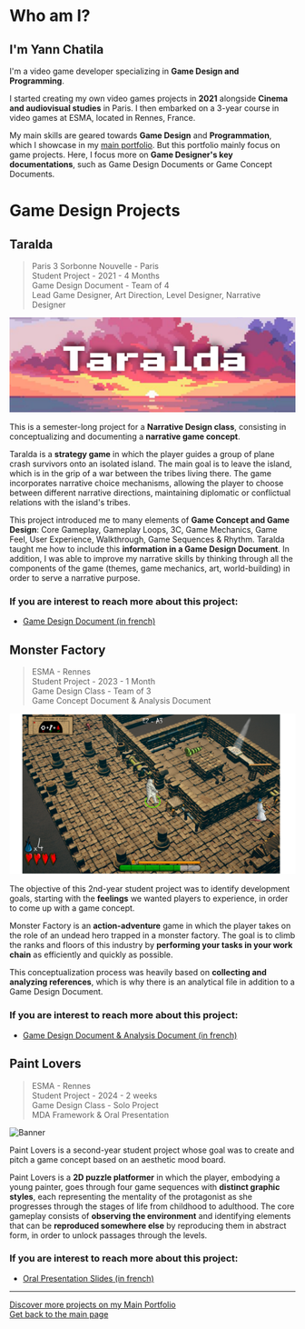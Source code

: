 # Who am I?

## I'm Yann Chatila
I'm a video game developer specializing in **Game Design and Programming**. 

I started creating my own video games projects in **2021** alongside **Cinema and audiovisual studies** in Paris. I then embarked on a 3-year course in video games at ESMA, located in Rennes, France.

My main skills are geared towards **Game Design** and **Programmation**, which I showcase in my [main portfolio](https://github.com/Doerys/Portfolio/blob/main/README.md). But this portfolio mainly focus on game projects. Here, I focus more on **Game Designer's key documentations**, such as Game Design Documents or Game Concept Documents.

# Game Design Projects

## Taralda

> Paris 3 Sorbonne Nouvelle - Paris  
> Student Project - 2021 - 4 Months  
> Game Design Document - Team of 4  
> Lead Game Designer, Art Direction, Level Designer, Narrative Designer  

![Banner](Pictures/Banner_Taralda.png)

This is a semester-long project for a **Narrative Design class**, consisting in conceptualizing and documenting a **narrative game concept**.

Taralda is a **strategy game** in which the player guides a group of plane crash survivors onto an isolated island. The main goal is to leave the island, which is in the grip of a war between the tribes living there. The game incorporates narrative choice mechanisms, allowing the player to choose between different narrative directions, maintaining diplomatic or conflictual relations with the island's tribes.

This project introduced me to many elements of **Game Concept and Game Design**: Core Gameplay, Gameplay Loops, 3C, Game Mechanics, Game Feel, User Experience, Walkthrough, Game Sequences & Rhythm. Taralda taught me how to include this **information in a Game Design Document**. In addition, I was able to improve my narrative skills by thinking through all the components of the game (themes, game mechanics, art, world-building) in order to serve a narrative purpose.

### If you are interest to reach more about this project: 
- [Game Design Document (in french)](Documents/GameDesignDocument_Taralda.pdf)

## Monster Factory

> ESMA - Rennes  
> Student Project - 2023 - 1 Month  
> Game Design Class - Team of 3  
> Game Concept Document & Analysis Document

![Banner](Pictures/Mockup_MonsterFactory.png)

The objective of this 2nd-year student project was to identify development goals, starting with the **feelings** we wanted players to experience, in order to come up with a game concept. 

Monster Factory is an **action-adventure** game in which the player takes on the role of an undead hero trapped in a monster factory. The goal is to climb the ranks and floors of this industry by **performing your tasks in your work chain** as efficiently and quickly as possible.

This conceptualization process was heavily based on **collecting and analyzing references**, which is why there is an analytical file in addition to a Game Design Document.

### If you are interest to reach more about this project: 
- [Game Design Document & Analysis Document (in french)](Documents/GameDesignDocument_MonsterFactory.pdf)

## Paint Lovers

> ESMA - Rennes  
> Student Project - 2024 - 2 weeks  
> Game Design Class - Solo Project  
> MDA Framework & Oral Presentation

![Banner](Pictures/PaintLovers_ConceptPresentation.png)

Paint Lovers is a second-year student project whose goal was to create and pitch a game concept based on an aesthetic mood board. 

Paint Lovers is a **2D puzzle platformer** in which the player, embodying a young painter, goes through four game sequences with **distinct graphic styles**, each representing the mentality of the protagonist as she progresses through the stages of life from childhood to adulthood. The core gameplay consists of **observing the environment** and identifying elements that can be **reproduced somewhere else** by reproducing them in abstract form, in order to unlock passages through the levels.

### If you are interest to reach more about this project: 
- [Oral Presentation Slides (in french)](Documents/PaintLovers_OralPresentation.pdf)

---

[Discover more projects on my Main Portfolio](https://github.com/Doerys/Portfolio/blob/main/README.md)  
[Get back to the main page](README.md)